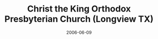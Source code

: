 ---
date: &id001 2006-06-09
end_date: null
location:
  address: 5648 Highway 300 (Gilmore Road)
  city: Longview
  state: TX
minister:
- end: null
  name: Phillip Hodson
  start: 2007-01-01
  type: Pastor
ministers:
- Phillip Hodson
name: Christ the King Orthodox Presbyterian Church
names:
- end: 2006-06-09
  name: Christ the King Orthodox Presbyterian Chapel
  start: 2003-01-01
- end: null
  name: Christ the King Orthodox Presbyterian Church
  start: 2006-06-09
origination_date: *id001
raw_data: "TX\nLongview\n\nChrist the King Orthodox Presbyterian Chapel  (2003\u2013\
  June 9, 2006)\nChrist the King Orthodox Presbyterian Church  (June 9, 2006\u2013\
  \ )\n5648 Highway 300 (Gilmore Road)\nPastor: Phillip Hodson, 2007\u2013"
received_from: null
states:
- TX
status:
  active: true
  end_date: null
  reason: null
  received_from: null
  withdrawal_to: null
title: Christ the King Orthodox Presbyterian Church (Longview TX)
year_established:
- 2006

---